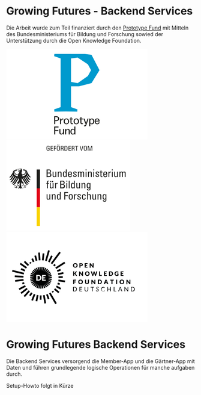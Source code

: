 # Growing Futures - Backend Services

Die Arbeit wurde zum Teil finanziert durch den [Prototype
Fund](https://prototypefund.de) mit Mitteln des Bundesministeriums für Bildung
und Forschung sowied der Unterstützung durch
die Open Knowledge Foundation.

![Prototype Fund](img/logo-prototype.svg)
![Bundesministerium für Bildung und Forschung](img/logo-bmbf.svg)
![Open Knowledge Foundation Deutschland](img/logo-okfn.svg)


# Growing Futures Backend Services

Die Backend Services versorgend die Member-App und die Gärtner-App mit Daten
und führen grundlegende logische Operationen für manche aufgaben durch.

Setup-Howto folgt in Kürze

